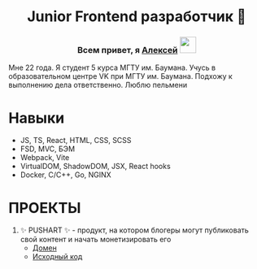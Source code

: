 
<h1 align="center">Junior Frontend разработчик 🔭</h1> 
<h3 align="center">Всем привет, я <a href="https://vk.com/leshka_055" target="_blank">Алексей</a> 
<img src="https://github.com/blackcater/blackcater/raw/main/images/Hi.gif" height="32"/></h3>
Мне 22 года. Я студент 5 курса МГТУ им. Баумана. Учусь в образовательном центре VK при МГТУ им. Баумана. Подхожу к выполнению дела ответственно. Люблю пельмени

# **Навыки** 
- JS, TS, React, HTML, CSS, SCSS
- FSD, MVC, БЭМ
- Webpack, Vite
- VirtualDOM, ShadowDOM, JSX, React hooks
- Docker, C/C++, Go, NGINX

# **ПРОЕКТЫ**
1. ✨ PUSHART ✨ - продукт, на котором блогеры могут публиковать свой контент и начать монетизировать его
	- <a href="https://pushart.online" target="_blank">Домен</a>
	- <a href="" target="_blank">Исходный код</a> 

<!--
**AlexeyBMSTU/AlexeyBMSTU** is a ✨ _special_ ✨ repository because its `README.md` (this file) appears on your GitHub profile.

Here are some ideas to get you started:

- 🔭 I’m currently working on ...
- 🌱 I’m currently learning ...
- 👯 I’m looking to collaborate on ...
- 🤔 I’m looking for help with ...
- 💬 Ask me about ...
- 📫 How to reach me: ...
- 😄 Pronouns: ...
- ⚡ Fun fact: ...
-->
